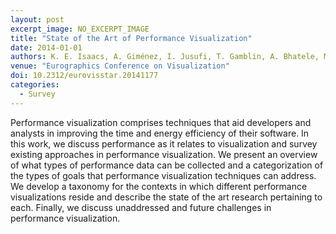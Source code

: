 ```yaml
---
layout: post
excerpt_image: NO_EXCERPT_IMAGE
title: "State of the Art of Performance Visualization"
date: 2014-01-01
authors: K. E. Isaacs, A. Giménez, I. Jusufi, T. Gamblin, A. Bhatele, M. Schulz, B. Hamann & P. Bremer
venue: "Eurographics Conference on Visualization"
doi: 10.2312/eurovisstar.20141177
categories:
  - Survey
---
```

Performance visualization comprises techniques that aid developers and analysts in improving the time and energy efficiency of their software. In this work, we discuss performance as it relates to visualization and survey existing approaches in performance visualization. We present an overview of what types of performance data can be collected and a categorization of the types of goals that performance visualization techniques can address. We develop a taxonomy for the contexts in which different performance visualizations reside and describe the state of the art research pertaining to each. Finally, we discuss unaddressed and future challenges in performance visualization.
